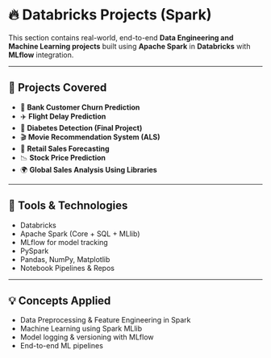 # 🔥 Databricks Projects (Spark)

This section contains real-world, end-to-end **Data Engineering and Machine Learning projects** built using **Apache Spark** in **Databricks** with **MLflow** integration.

---

## 📂 Projects Covered

- 🏦 **Bank Customer Churn Prediction**
- ✈️ **Flight Delay Prediction**
- 🧬 **Diabetes Detection (Final Project)**
- 🎬 **Movie Recommendation System (ALS)**
- 🛒 **Retail Sales Forecasting**
- 📉 **Stock Price Prediction**
- 🌍 **Global Sales Analysis Using Libraries**

---

## 🧰 Tools & Technologies

- Databricks
- Apache Spark (Core + SQL + MLlib)
- MLflow for model tracking
- PySpark
- Pandas, NumPy, Matplotlib
- Notebook Pipelines & Repos

---

## 💡 Concepts Applied

- Data Preprocessing & Feature Engineering in Spark
- Machine Learning using Spark MLlib
- Model logging & versioning with MLflow
- End-to-end ML pipelines
